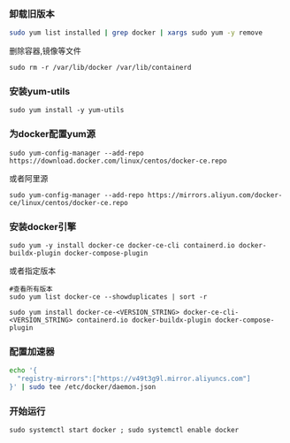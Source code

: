 ### 卸载旧版本

```sh
sudo yum list installed | grep docker | xargs sudo yum -y remove
```


删除容器,镜像等文件

```shell
sudo rm -r /var/lib/docker /var/lib/containerd
```

### 安装yum-utils

````shell
sudo yum install -y yum-utils
````

### 为docker配置yum源

```shell
sudo yum-config-manager --add-repo https://download.docker.com/linux/centos/docker-ce.repo
```

或者阿里源

```shell
sudo yum-config-manager --add-repo https://mirrors.aliyun.com/docker-ce/linux/centos/docker-ce.repo
```

### 安装docker引擎

```shell
sudo yum -y install docker-ce docker-ce-cli containerd.io docker-buildx-plugin docker-compose-plugin
```

或者指定版本

````shell
#查看所有版本
sudo yum list docker-ce --showduplicates | sort -r

sudo yum install docker-ce-<VERSION_STRING> docker-ce-cli-<VERSION_STRING> containerd.io docker-buildx-plugin docker-compose-plugin
````

### 配置加速器

```sh
echo '{
  "registry-mirrors":["https://v49t3g9l.mirror.aliyuncs.com"]
}' | sudo tee /etc/docker/daemon.json         
```

### 开始运行

```shell
sudo systemctl start docker ; sudo systemctl enable docker
```
